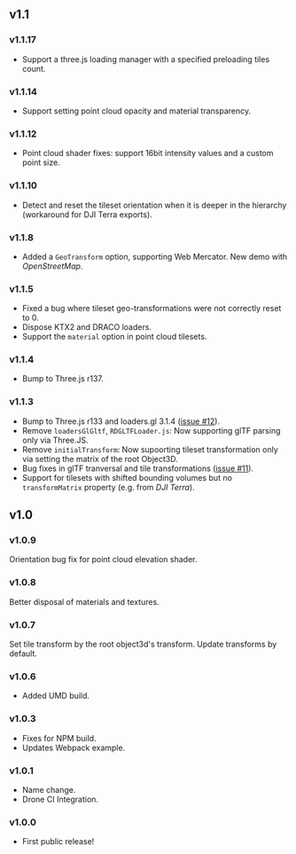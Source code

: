 ## v1.1

### v1.1.17
 -  Support a three.js loading manager with a specified preloading tiles count. 
 
### v1.1.14
 -  Support setting point cloud opacity and material transparency.

### v1.1.12
 -  Point cloud shader fixes: support 16bit intensity values and a custom point size.

### v1.1.10
- Detect and reset the tileset orientation when it is deeper in the hierarchy (workaround for DJI Terra exports).

### v1.1.8
- Added a `GeoTransform` option, supporting Web Mercator. New demo with _OpenStreetMap_.

### v1.1.5
 - Fixed a bug where tileset geo-transformations were not correctly reset to 0.
 - Dispose KTX2 and DRACO loaders.
 - Support the `material` option in point cloud tilesets.

### v1.1.4
 - Bump to Three.js r137.

### v1.1.3
 - Bump to Three.js r133 and loaders.gl 3.1.4 ([issue #12](https://github.com/nytimes/three-loader-3dtiles/issues/12)).
 - Remove `loadersGlGltf`, `RDGLTFLoader.js`: Now supporting glTF parsing only via Three.JS.
 - Remove `initialTransform`: Now supoorting tileset transformation only via setting the matrix of the root Object3D.
 - Bug fixes in glTF tranversal and tile transformations ([issue #11](https://github.com/nytimes/three-loader-3dtiles/issues/11)).
 - Support for tilesets with shifted bounding volumes but no `transformMatrix` property (e.g. from _DJI Terra_).

## v1.0

### v1.0.9
Orientation bug fix for point cloud elevation shader.

### v1.0.8
Better disposal of materials and textures.

### v1.0.7
Set tile transform by the root object3d's transform. Update transforms by default.

### v1.0.6
- Added UMD build.

### v1.0.3

- Fixes for NPM build.
- Updates Webpack example.

### v1.0.1

- Name change.
- Drone CI Integration.

### v1.0.0

- First public release!

